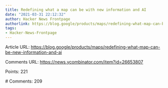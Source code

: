 ```yaml
---
title: Redefining what a map can be with new information and AI
date: "2021-03-31 22:12:32"
author: Hacker News Frontpage
authorlink: https://blog.google/products/maps/redefining-what-map-can-be-new-information-and-ai
tags:
- Hacker-News-Frontpage
---
```


<p>Article URL: <a href="https://blog.google/products/maps/redefining-what-map-can-be-new-information-and-ai">https://blog.google/products/maps/redefining-what-map-can-be-new-information-and-ai</a></p>
<p>Comments URL: <a href="https://news.ycombinator.com/item?id=26653807">https://news.ycombinator.com/item?id=26653807</a></p>
<p>Points: 221</p>
<p># Comments: 209</p>
